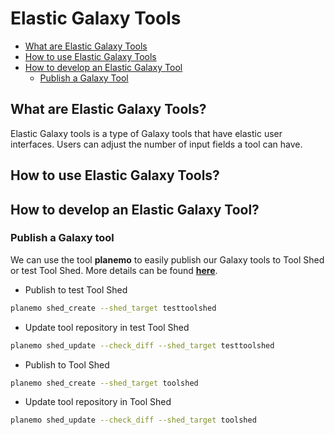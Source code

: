 # Elastic Galaxy Tools

* [What are Elastic Galaxy Tools](#what-are-elastic-galaxy-tools?)
* [How to use Elastic Galaxy Tools](#how-to-use-elastic-galaxy-tools?)
* [How to develop an Elastic Galaxy Tool](#how-to-develop-an-elastic-galaxy-tool?)
    + [Publish a Galaxy Tool](#publish-a-galaxy-tool)




## What are Elastic Galaxy Tools?

Elastic Galaxy tools is a type of Galaxy tools that have elastic user interfaces. Users can adjust the
number of input fields a tool can have.

## How to use Elastic Galaxy Tools?

## How to develop an Elastic Galaxy Tool?

### Publish a Galaxy tool

We can use the tool **planemo** to easily publish our Galaxy tools to Tool Shed or test Tool Shed. 
More details can be found **[here](http://planemo.readthedocs.io/en/latest/publishing.html)**.

* Publish to test Tool Shed

```bash
planemo shed_create --shed_target testtoolshed
``` 

* Update tool repository in test Tool Shed

```bash
planemo shed_update --check_diff --shed_target testtoolshed
```

* Publish to Tool Shed

```bash
planemo shed_create --shed_target toolshed
```

* Update tool repository in Tool Shed

```bash
planemo shed_update --check_diff --shed_target toolshed
```



